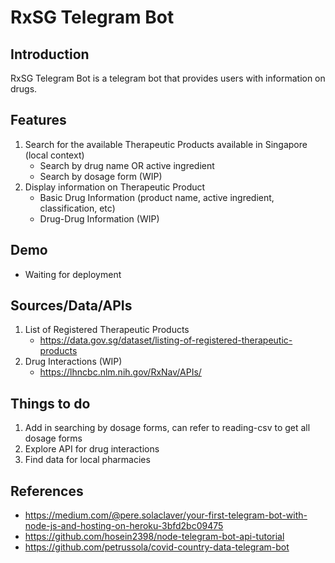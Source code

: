 # RxSG Telegram Bot
## Introduction
RxSG Telegram Bot is a telegram bot that provides users with information on drugs.

## Features
1) Search for the available Therapeutic Products available in Singapore (local context)
    - Search by drug name OR active ingredient
    - Search by dosage form (WIP)
2) Display information on Therapeutic Product
    - Basic Drug Information (product name, active ingredient, classification, etc)
    - Drug-Drug Information (WIP)


## Demo
- Waiting for deployment

## Sources/Data/APIs
1) List of Registered Therapeutic Products
    - https://data.gov.sg/dataset/listing-of-registered-therapeutic-products
2) Drug Interactions (WIP)
    - https://lhncbc.nlm.nih.gov/RxNav/APIs/


## Things to do
1) Add in searching by dosage forms, can refer to reading-csv to get all dosage forms
2) Explore API for drug interactions
3) Find data for local pharmacies


## References
- https://medium.com/@pere.solaclaver/your-first-telegram-bot-with-node-js-and-hosting-on-heroku-3bfd2bc09475
- https://github.com/hosein2398/node-telegram-bot-api-tutorial
- https://github.com/petrussola/covid-country-data-telegram-bot

